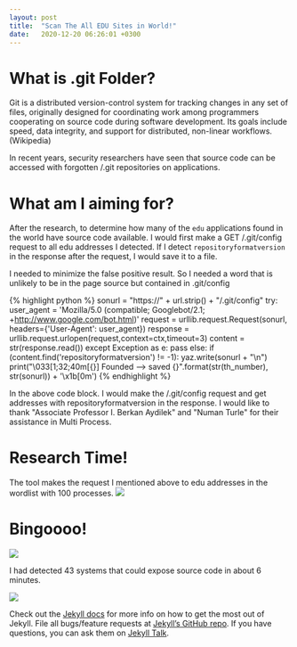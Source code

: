 ```yaml
---
layout: post
title:  "Scan The All EDU Sites in World!"
date:   2020-12-20 06:26:01 +0300
---
```

# [](#header-4)What is .git Folder?

Git is a distributed version-control system for tracking changes in any set of files, originally designed for coordinating work among programmers cooperating on source code during software development. Its goals include speed, data integrity, and support for distributed, non-linear workflows. (Wikipedia)


In recent years, security researchers have seen that source code can be accessed with forgotten /.git repositories on applications.

# [](#header-4)What am I aiming for?

After the research, to determine how many of the `edu` applications found in the world have source code available. I would first make a GET /.git/config request to all edu addresses I detected. If I detect `repositoryformatversion` in the response after the request, I would save it to a file.

I needed to minimize the false positive result. So I needed a word that is unlikely to be in the page source but contained in .git/config 


{% highlight python %}
    sonurl = "https://" + url.strip() + "/.git/config"
    try:
        user_agent = 'Mozilla/5.0 (compatible; Googlebot/2.1; +http://www.google.com/bot.html)'
        request = urllib.request.Request(sonurl, headers={'User-Agent': user_agent})
        response = urllib.request.urlopen(request,context=ctx,timeout=3)
        content = str(response.read())
    except Exception as e:
        pass
    else:
        if (content.find('repositoryformatversion') != -1):
            yaz.write(sonurl + "\n")
            print("\033[1;32;40m[{}] Founded --> saved {}".format(str(th_number), str(sonurl)) + '\x1b[0m')
{% endhighlight %}

In the above code block. I would make the /.git/config request and get addresses with repositoryformatversion in the response. 
I would like to thank "Associate Professor I. Berkan Aydilek" and "Numan Turle" for their assistance in Multi Process.

# [](#header-4)Research Time!

The tool makes the request I mentioned above to edu addresses in the wordlist with 100 processes.
![](https://0x45dda458.github.io/assets/stw-1.png)

# [](#header-4)Bingoooo!

![](https://0x45dda458.github.io/assets/stw-2.jpg)

I had detected 43 systems that could expose source code in about 6 minutes.

![](https://0x45dda458.github.io/assets/stw-3.png)


Check out the [Jekyll docs][jekyll-docs] for more info on how to get the most out of Jekyll. File all bugs/feature requests at [Jekyll’s GitHub repo][jekyll-gh]. If you have questions, you can ask them on [Jekyll Talk][jekyll-talk].

[jekyll-docs]: https://jekyllrb.com/docs/home
[jekyll-gh]:   https://github.com/jekyll/jekyll
[jekyll-talk]: https://talk.jekyllrb.com/
